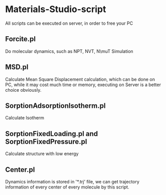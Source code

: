 # Materials-Studio-script
All scripts can be executed on server, in order to free your PC
## Forcite.pl
Do molecular dynamics, such as NPT, NVT, N\muT Simulation

## MSD.pl
Calculate Mean Square Displacement calculation, which can be done on PC, while it may cost much time or memory, executing on Server is a better choice obviously.

## SorptionAdsorptionIsotherm.pl
Calculate Isotherm

## SorptionFixedLoading.pl and SorptionFixedPressure.pl
Calculate structure with low energy

## Center.pl 
Dynamics information is stored in '*.trj' file, we can get trajectory information of every center of every molecule by this script.
